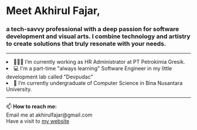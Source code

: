 <h1>Meet Akhirul Fajar,</h1><h3>a tech-savvy professional with a deep passion for software development and visual arts. I combine technology and artistry to create solutions that truly resonate with your needs.</h3>
<hr>
<li>👨🏻‍💻 I’m currently working as HR Administrator at PT Petrokimia Gresik.</li>
<li>💻 I'm a part-time "always learning" Software Engineer in my little development lab called "Devpudac"</li>
<li>🔬 I’m currently undergraduate of Computer Science in Bina Nusantara University.</li>
<hr>
📫 <b>How to reach me:</b><br>
Email me at akhirulfajar@gmail.com
<br>
Have a visit to <a href="https://akhirulfajar.com" target="_blank">my website</a>
<br>
<!--START_SECTION:waka--><!--END_SECTION:waka-->
